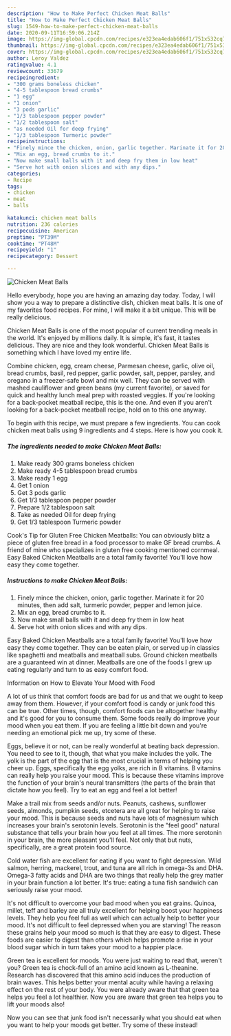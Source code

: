 ```yaml
---
description: "How to Make Perfect Chicken Meat Balls"
title: "How to Make Perfect Chicken Meat Balls"
slug: 1549-how-to-make-perfect-chicken-meat-balls
date: 2020-09-11T16:59:06.214Z
image: https://img-global.cpcdn.com/recipes/e323ea4edab606f1/751x532cq70/chicken-meat-balls-recipe-main-photo.jpg
thumbnail: https://img-global.cpcdn.com/recipes/e323ea4edab606f1/751x532cq70/chicken-meat-balls-recipe-main-photo.jpg
cover: https://img-global.cpcdn.com/recipes/e323ea4edab606f1/751x532cq70/chicken-meat-balls-recipe-main-photo.jpg
author: Leroy Valdez
ratingvalue: 4.1
reviewcount: 33679
recipeingredient:
- "300 grams boneless chicken"
- "4-5 tablespoon bread crumbs"
- "1 egg"
- "1 onion"
- "3 pods garlic"
- "1/3 tablespoon pepper powder"
- "1/2 tablespoon salt"
- "as needed Oil for deep frying"
- "1/3 tablespoon Turmeric powder"
recipeinstructions:
- "Finely mince the chicken, onion, garlic together. Marinate it for 20 minutes, then add salt, turmeric powder, pepper and lemon juice."
- "Mix an egg, bread crumbs to it."
- "Now make small balls with it and deep fry them in low heat"
- "Serve hot with onion slices and with any dips."
categories:
- Recipe
tags:
- chicken
- meat
- balls

katakunci: chicken meat balls 
nutrition: 236 calories
recipecuisine: American
preptime: "PT39M"
cooktime: "PT48M"
recipeyield: "1"
recipecategory: Dessert

---
```



![Chicken Meat Balls](https://img-global.cpcdn.com/recipes/e323ea4edab606f1/751x532cq70/chicken-meat-balls-recipe-main-photo.jpg)

Hello everybody, hope you are having an amazing day today. Today, I will show you a way to prepare a distinctive dish, chicken meat balls. It is one of my favorites food recipes. For mine, I will make it a bit unique. This will be really delicious.

Chicken Meat Balls is one of the most popular of current trending meals in the world. It's enjoyed by millions daily. It is simple, it's fast, it tastes delicious. They are nice and they look wonderful. Chicken Meat Balls is something which I have loved my entire life.

Combine chicken, egg, cream cheese, Parmesan cheese, garlic, olive oil, bread crumbs, basil, red pepper, garlic powder, salt, pepper, parsley, and oregano in a freezer-safe bowl and mix well. They can be served with mashed cauliflower and green beans (my current favorite), or saved for quick and healthy lunch meal prep with roasted veggies. If you&#39;re looking for a back-pocket meatball recipe, this is the one. And even if you aren&#39;t looking for a back-pocket meatball recipe, hold on to this one anyway.


To begin with this recipe, we must prepare a few ingredients. You can cook chicken meat balls using 9 ingredients and 4 steps. Here is how you cook it.

<!--inarticleads1-->

##### The ingredients needed to make Chicken Meat Balls:

1. Make ready 300 grams boneless chicken
1. Make ready 4-5 tablespoon bread crumbs
1. Make ready 1 egg
1. Get 1 onion
1. Get 3 pods garlic
1. Get 1/3 tablespoon pepper powder
1. Prepare 1/2 tablespoon salt
1. Take as needed Oil for deep frying
1. Get 1/3 tablespoon Turmeric powder


Cook&#39;s Tip for Gluten Free Chicken Meatballs: You can obviously blitz a piece of gluten free bread in a food processor to make GF bread crumbs. A friend of mine who specializes in gluten free cooking mentioned cornmeal. Easy Baked Chicken Meatballs are a total family favorite! You&#39;ll love how easy they come together. 

<!--inarticleads2-->

##### Instructions to make Chicken Meat Balls:

1. Finely mince the chicken, onion, garlic together. Marinate it for 20 minutes, then add salt, turmeric powder, pepper and lemon juice.
1. Mix an egg, bread crumbs to it.
1. Now make small balls with it and deep fry them in low heat
1. Serve hot with onion slices and with any dips.


Easy Baked Chicken Meatballs are a total family favorite! You&#39;ll love how easy they come together. They can be eaten plain, or served up in classics like spaghetti and meatballs and meatball subs. Ground chicken meatballs are a guaranteed win at dinner. Meatballs are one of the foods I grew up eating regularly and turn to as easy comfort food. 

Information on How to Elevate Your Mood with Food


A lot of us think that comfort foods are bad for us and that we ought to keep away from them. However, if your comfort food is candy or junk food this can be true. Other times, though, comfort foods can be altogether healthy and it's good for you to consume them. Some foods really do improve your mood when you eat them. If you are feeling a little bit down and you're needing an emotional pick me up, try some of these.

Eggs, believe it or not, can be really wonderful at beating back depression. You need to see to it, though, that what you make includes the yolk. The yolk is the part of the egg that is the most crucial in terms of helping you cheer up. Eggs, specifically the egg yolks, are rich in B vitamins. B vitamins can really help you raise your mood. This is because these vitamins improve the function of your brain's neural transmitters (the parts of the brain that dictate how you feel). Try to eat an egg and feel a lot better!

Make a trail mix from seeds and/or nuts. Peanuts, cashews, sunflower seeds, almonds, pumpkin seeds, etcetera are all great for helping to raise your mood. This is because seeds and nuts have lots of magnesium which increases your brain's serotonin levels. Serotonin is the "feel good" natural substance that tells your brain how you feel at all times. The more serotonin in your brain, the more pleasant you'll feel. Not only that but nuts, specifically, are a great protein food source.

Cold water fish are excellent for eating if you want to fight depression. Wild salmon, herring, mackerel, trout, and tuna are all rich in omega-3s and DHA. Omega-3 fatty acids and DHA are two things that really help the grey matter in your brain function a lot better. It's true: eating a tuna fish sandwich can seriously raise your mood. 

It's not difficult to overcome your bad mood when you eat grains. Quinoa, millet, teff and barley are all truly excellent for helping boost your happiness levels. They help you feel full as well which can actually help to better your mood. It's not difficult to feel depressed when you are starving! The reason these grains help your mood so much is that they are easy to digest. These foods are easier to digest than others which helps promote a rise in your blood sugar which in turn takes your mood to a happier place.

Green tea is excellent for moods. You were just waiting to read that, weren't you? Green tea is chock-full of an amino acid known as L-theanine. Research has discovered that this amino acid induces the production of brain waves. This helps better your mental acuity while having a relaxing effect on the rest of your body. You were already aware that that green tea helps you feel a lot healthier. Now you are aware that green tea helps you to lift your moods also!

Now you can see that junk food isn't necessarily what you should eat when you want to help your moods get better. Try some of these instead!

